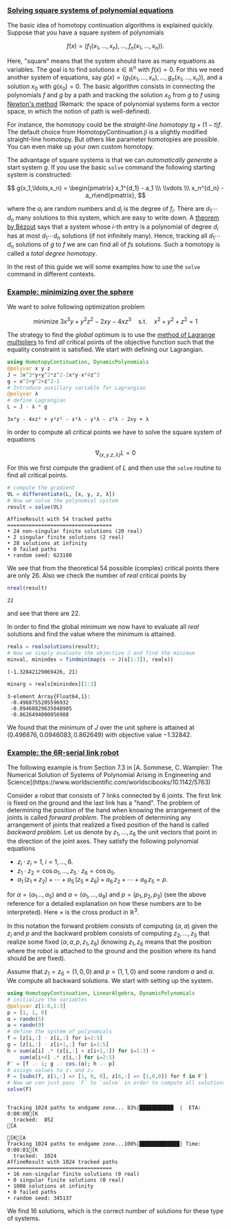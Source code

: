 


<h3 class="section-head" id="intro1"><a href="#intro1">Solving square systems of polynomial equations</a></h3>


The basic idea of homotopy continuation algorithms is explained quickly. Suppose that you have a square system of polynomials


$$
f(x)=(f_1(x_1,\ldots,x_n),\ldots,f_n(x_1,\ldots,x_n)).
$$


Here, "square" means that the system should have as many equations as variables. The goal is to find solutions $x\in \mathbb{R}^n$ with $f(x)=0$. For this we need another system of equations, say $g(x)=(g_1(x_1,\ldots,x_n),\ldots,g_n(x_1,\ldots,x_n))$, and a solution $x_0$ with $g(x_0)=0$. The basic algorithm consists in connecting the polynomials $f$ and $g$ by a path and tracking the solution $x_0$ from $g$ to $f$ using [Newton's method](https://en.wikipedia.org/wiki/Newton%27s_method) (Remark: the space of polynomial systems form a vector space, in which the notion of path is well-defined).


For instance, the homotopy could be the *straight-line homotopy* $tg + (1-t)f$. The default choice from HomotopyContinuation.jl is a slightly modified straight-line homotopy. But others like parameter homotopies are possible. You can even make up your own custom homotopy.


The advantage of square systems is that we can *automatically generate* a start system $g$. If you use the basic `solve` command the following starting system is constructed:


$$
g(x_1,\ldots,x_n) = \begin{pmatrix} x_1^{d_1} - a_1 \\\ \\vdots \\\  x_n^{d_n} - a_n\end{pmatrix},
$$


where the $a_i$ are random numbers and $d_i$ is the degree of $f_i$. There are $d_1\cdots d_n$ many solutions to this system, which are easy to write down. A [theorem by Bézout](https://en.wikipedia.org/wiki/Bézout%27s_theorem#Intersection_multiplicity) says that a system whose $i$-th entry is a polynomial of degree $d_i$ has at most $d_1\cdots d_n$ solutions (if not infinitely many). Hence, tracking all $d_1\cdots d_n$ solutions of $g$ to $f$ we are can find all of $f\text{s}$ solutions. Such a homotopy is called a *total degree homotopy*.


In the rest of this guide we will some examples how to use the `solve` command in different contexts.


<h3 class="section-head" id="h-lagrangian"><a href="#h-lagrangian">Example: minimizing over the sphere</a></h3>


We want to solve following optimization problem


$$
\text{minimize} \; 3x^3y+y^2z^2-2xy-4xz^3 \quad \text{s.t.} \quad x^2+y^2+z^2=1
$$


The strategy to find the *global* optimum is to use the [method of Lagrange multipliers](https://en.wikipedia.org/wiki/Lagrange_multiplier) to find *all* critical points of the objective function such that the equality constraint is satisfied. We start with defining our Lagrangian.


```julia
using HomotopyContinuation, DynamicPolynomials
@polyvar x y z
J = 3x^3*y+y^2*z^2-2x*y-x*4z^3
g = x^2+y^2+z^2-1
# Introduce auxillary variable for Lagrangian
@polyvar λ
# define Lagrangian
L = J - λ * g
```

```
3x³y - 4xz³ + y²z² - x²λ - y²λ - z²λ - 2xy + λ
```


In order to compute all critical points we have to solve the square system of equations


$$
\nabla_{(x,y.z,\lambda)}L = 0
$$


For this we first compute the gradient of $L$ and then use the `solve` routine to find all critical points.


```julia
# compute the gradient
∇L = differentiate(L, [x, y, z, λ])
# Now we solve the polynomial system
result = solve(∇L)
```

```
AffineResult with 54 tracked paths
==================================
• 24 non-singular finite solutions (20 real)
• 2 singular finite solutions (2 real)
• 28 solutions at infinity
• 0 failed paths
• random seed: 623100
```


We see that from the theoretical 54 possible (complex) critical points there are only 26. Also we check the number of *real* critical points by


```julia
nreal(result)
```

```
22
```


and see that there are 22.


In order to find the global minimum we now have to evaluate all *real* solutions and find the value where the minimum is attained.


```julia
reals = realsolutions(result);
# Now we simply evaluate the objective J and find the minimum
minval, minindex = findmin(map(s -> J(s[1:3]), reals))
```

```
(-1.32842129069426, 21)
```


```julia
minarg = reals[minindex][1:3]
```

```
3-element Array{Float64,1}:
 -0.4968755205596932
 -0.09460829635048905
 -0.8626494000056988
```


We found that the minimum of $J$ over the unit sphere is attained at $(0.496876, 0.0946083, 0.862649)$ with objective value $-1.32842$.


<h3 class="section-head" id="h-6R"><a href="#h-6R">Example: the 6R-serial link robot</a></h3> The following example is from Section 7.3 in [A. Sommese, C. Wampler: The Numerical Solution of Systems of Polynomial Arising in Engineering and Science](https://www.worldscientific.com/worldscibooks/10.1142/5763)


Consider a robot that consists of 7 links connected by 6 joints. The first link is fixed on the ground and the last link has a "hand". The problem of determining the position of the hand when knowing the arrangement of the joints is called  *forward problem*. The problem of determining any arrangement of joints that realized a fixed position of the hand is called *backward problem*. Let us denote by $z_1,\ldots,z_6$ the unit vectors that point in the direction of the joint axes.  They satisfy the following polynomial equations


  * $z_i \cdot z_i = 1,\; i=1,\ldots,6.$
  * $z_1 \cdot z_2 = \cos \alpha_1,\ldots, z_5 \cdot z_6 = \cos \alpha_5$.
  * $a_1\, (z_1 \times z_2) + \cdots + a_5\, (z_5 \times z_6) + a_6 \,z_2 + \cdots + a_9  \,z_5= p.$


for $\alpha=(\alpha_1\ldots, \alpha_5)$ and $a=(a_1,\ldots,a_9)$ and $p=(p_1,p_2,p_3)$ (see the above reference for a detailed explanation on how these numbers are to be interpreted). Here $\times$ is the cross product in $\mathbb{R}^3$.


In this notation the forward problem consists of computing $(\alpha,a)$ given the $z_i$ and $p$ and the backward problem consists of computing  $z_2,\ldots,z_5$ that realize some fixed $(\alpha,a,p,z_1,z_6)$ (knowing $z_1,z_6$ means that the position where the robot is attached to the ground  and the position where its hand should be are fixed).


Assume that $z_1 = z_6 = (1,0,0)$ and $p=(1,1,0)$ and some random $a$ and $\alpha$. We compute all backward solutions. We start with setting up the system.


```julia
using HomotopyContinuation, LinearAlgebra, DynamicPolynomials
# initialize the variables
@polyvar z[1:6,1:3]
p = [1, 1, 0]
α = randn(5)
a = randn(9)
# define the system of polynomials
f = [z[i,:] ⋅ z[i,:] for i=2:5]
g = [z[i,:] ⋅ z[i+1,:] for i=1:5]
h = sum(a[i] .* (z[i,:] × z[i+1,:]) for i=1:3) +
    sum(a[i+4] .* z[i,:] for i=2:5)
F′ = [f .- 1; g .- cos.(α); h .- p]
# assign values to z₁ and z₆
F = [subs(f, z[1,:] => [1, 0, 0], z[6,:] => [1,0,0]) for f in F′]
# Now we can just pass `F` to `solve` in order to compute all solutions
solve(F)
```

```
Tracking 1024 paths to endgame zone... 83%|███████████  |  ETA: 0:00:00[K
  tracked:  852[A
[K[ATracking 1024 paths to endgame zone...100%|█████████████| Time: 0:00:01[K
  tracked:  1024
AffineResult with 1024 tracked paths
==================================
• 16 non-singular finite solutions (0 real)
• 0 singular finite solutions (0 real)
• 1008 solutions at infinity
• 0 failed paths
• random seed: 345137
```


We find 16 solutions, which is the correct number of solutions for these type of systems.

